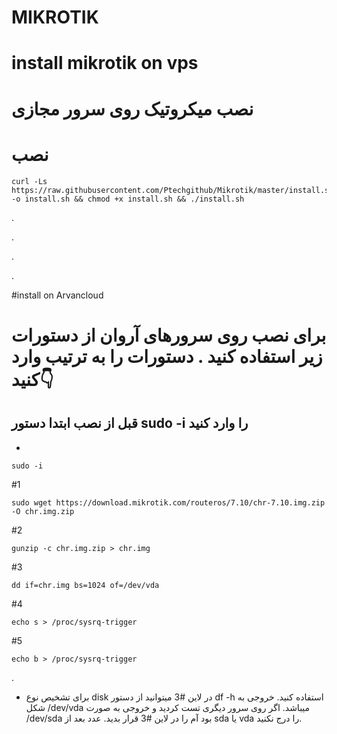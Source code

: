 
# MIKROTIK

# install mikrotik on vps
# نصب میکروتیک روی سرور مجازی

# نصب

```
curl -Ls https://raw.githubusercontent.com/Ptechgithub/Mikrotik/master/install.sh -o install.sh && chmod +x install.sh && ./install.sh
```

.

.
 
.

.

#install on Arvancloud 
# برای نصب روی سرورهای آروان از دستورات زیر استفاده کنید . دستورات را به ترتیب وارد کنید👇

## قبل از نصب ابتدا دستور sudo -i را وارد کنید 

-
``
sudo -i
``

#1

```
sudo wget https://download.mikrotik.com/routeros/7.10/chr-7.10.img.zip -O chr.img.zip
```

#2

```
gunzip -c chr.img.zip > chr.img
```

#3

```
dd if=chr.img bs=1024 of=/dev/vda
```

#4

```
echo s > /proc/sysrq-trigger
```

#5

```
echo b > /proc/sysrq-trigger
```

.

- برای تشخیص نوع disk در لاین #3 میتوانید از دستور  df -h استفاده کنید. خروجی به شکل /dev/vda میباشد. اگر روی سرور دیگری تست کردید و خروجی به صورت /dev/sda بود آم را در لاین #3 قرار بدید. عدد بعد از sda یا vda را درج نکنید.
